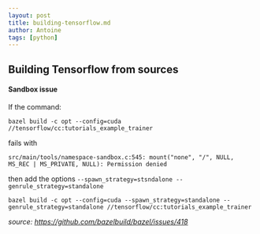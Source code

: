 ```yaml
---
layout: post
title: building-tensorflow.md
author: Antoine
tags: [python]
---
```

## Building Tensorflow from sources


#### Sandbox issue

If the command:
```Shell
bazel build -c opt --config=cuda //tensorflow/cc:tutorials_example_trainer
```

fails with
```
src/main/tools/namespace-sandbox.c:545: mount("none", "/", NULL, MS_REC | MS_PRIVATE, NULL): Permission denied
```

then add the options `--spawn_strategy=stsndalone --genrule_strategy=standalone`

```
bazel build -c opt --config=cuda --spawn_strategy=standalone --genrule_strategy=standalone //tensorflow/cc:tutorials_example_trainer
```

_source: https://github.com/bazelbuild/bazel/issues/418_
